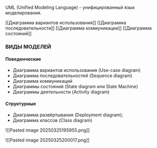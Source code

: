 UML (Unified Modeling Language) - унифицированный язык моделирования.

[[Диаграмма вариантов использования]]
[[Диаграмма последовательности]]
[[Диаграмма коммуникации]]
[[Диаграмма состояний]]
### ВИДЫ МОДЕЛЕЙ
#### Поведенческие
- Диаграмма вариантов использования (Use-case diagram)  
- Диаграмма последовательностей (Sequence diagram) 
- Диаграмма коммуникаций 
- Диаграммы состояний (State diagram или State Machine) 
- Диаграммы деятельности (Activity diagram)

#### Структурные
- Диаграмма развёртывания (Deployment diagram);
- Диаграмма классов (Class diagram)

![[Pasted image 20250325195955.png]]

![[Pasted image 20250325200017.png]]